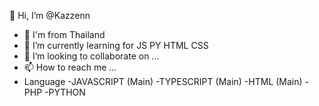 

👋 Hi, I’m @Kazzenn
- 👀 I'm from Thailand
- 🌱 I’m currently learning for JS PY HTML CSS
- 💞️ I’m looking to collaborate on ...
- 📫 How to reach me ...
- Language 
  -JAVASCRIPT (Main)
  -TYPESCRIPT (Main)
  -HTML (Main)
  -PHP
  -PYTHON



